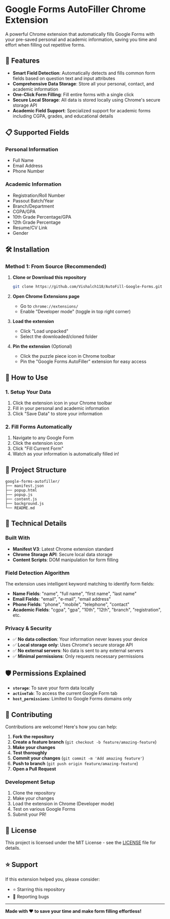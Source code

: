 # Google Forms AutoFiller Chrome Extension

A powerful Chrome extension that automatically fills Google Forms with your pre-saved personal and academic information, saving you time and effort when filling out repetitive forms.

## 🚀 Features

- **Smart Field Detection**: Automatically detects and fills common form fields based on question text and input attributes
- **Comprehensive Data Storage**: Store all your personal, contact, and academic information
- **One-Click Form Filling**: Fill entire forms with a single click
- **Secure Local Storage**: All data is stored locally using Chrome's secure storage API
- **Academic Field Support**: Specialized support for academic forms including CGPA, grades, and educational details

## 📋 Supported Fields

### Personal Information
- Full Name
- Email Address
- Phone Number

### Academic Information  
- Registration/Roll Number
- Passout Batch/Year
- Branch/Department
- CGPA/GPA
- 10th Grade Percentage/GPA
- 12th Grade Percentage
- Resume/CV Link
- Gender

## 🛠️ Installation

### Method 1: From Source (Recommended)

1. **Clone or Download this repository**
   ```bash
   git clone https://github.com/Vishalch118/AutoFill-Google-Forms.git
   ```

2. **Open Chrome Extensions page**
   - Go to `chrome://extensions/`
   - Enable "Developer mode" (toggle in top right corner)

3. **Load the extension**
   - Click "Load unpacked"
   - Select the downloaded/cloned folder

4. **Pin the extension** (Optional)
   - Click the puzzle piece icon in Chrome toolbar
   - Pin the "Google Forms AutoFiller" extension for easy access

## 🎯 How to Use

### 1. Setup Your Data
1. Click the extension icon in your Chrome toolbar
2. Fill in your personal and academic information
3. Click "Save Data" to store your information

### 2. Fill Forms Automatically  
1. Navigate to any Google Form
2. Click the extension icon
3. Click "Fill Current Form"
4. Watch as your information is automatically filled in!

## 📁 Project Structure

```
google-forms-autofiller/
├── manifest.json          
├── popup.html             
├── popup.js               
├── content.js             
├── background.js          
└── README.md              
```

## 🔧 Technical Details

### Built With
- **Manifest V3**: Latest Chrome extension standard
- **Chrome Storage API**: Secure local data storage
- **Content Scripts**: DOM manipulation for form filling

### Field Detection Algorithm
The extension uses intelligent keyword matching to identify form fields:

- **Name Fields**: "name", "full name", "first name", "last name"
- **Email Fields**: "email", "e-mail", "email address"
- **Phone Fields**: "phone", "mobile", "telephone", "contact"
- **Academic Fields**: "cgpa", "gpa", "10th", "12th", "branch", "registration", etc.

### Privacy & Security
- ✅ **No data collection**: Your information never leaves your device
- ✅ **Local storage only**: Uses Chrome's secure storage API
- ✅ **No external servers**: No data is sent to any external servers
- ✅ **Minimal permissions**: Only requests necessary permissions

## 🛡️ Permissions Explained

- **`storage`**: To save your form data locally
- **`activeTab`**: To access the current Google Form tab
- **`host_permissions`**: Limited to Google Forms domains only

## 🤝 Contributing

Contributions are welcome! Here's how you can help:

1. **Fork the repository**
2. **Create a feature branch** (`git checkout -b feature/amazing-feature`)
3. **Make your changes**
4. **Test thoroughly**
5. **Commit your changes** (`git commit -m 'Add amazing feature'`)
6. **Push to branch** (`git push origin feature/amazing-feature`)
7. **Open a Pull Request**

### Development Setup

1. Clone the repository
2. Make your changes
3. Load the extension in Chrome (Developer mode)
4. Test on various Google Forms
5. Submit your PR!
   

## 📄 License

This project is licensed under the MIT License - see the [LICENSE](LICENSE) file for details.

## ⭐ Support

If this extension helped you, please consider:
- ⭐ Starring this repository
- 🐛 Reporting bugs


---

**Made with ❤️ to save your time and make form filling effortless!**

